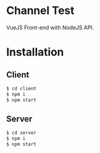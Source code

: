 # Channel Test

VueJS Front-end with NodeJS API.

# Installation

## Client

```sh
$ cd client
$ npm i
$ npm start
```

## Server

```sh
$ cd server
$ npm i
$ npm start
```
